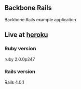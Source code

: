 ## Backbone Rails
Backbone Rails example application

## Live at [heroku](http://peepcodetracker.herokuapp.com "Peepcode Tracker")

### Ruby version
ruby 2.0.0p247

### Rails version
Rails 4.0.1
